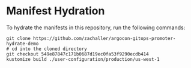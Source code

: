 # Manifest Hydration

To hydrate the manifests in this repository, run the following commands:

```shell
git clone https://github.com/zachaller/argocon-gitops-promoter-hydrate-demo
# cd into the cloned directory
git checkout 549e87847c171b0687d19ec0fa53f9290ecdb414
kustomize build ./user-configuration/production/us-west-1
```

